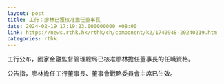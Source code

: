 ```yaml
---
layout: post
title: 工行：廖林已獲核准擔任董事長
date: 2024-02-19 17:19:23.000000000 +08:00
link: https://news.rthk.hk/rthk/ch/component/k2/1740948-20240219.htm
categories: rthk
---
```


工行公布，國家金融監督管理總局已核准廖林擔任董事長的任職資格。

公告指，廖林擔任工行董事長、董事會戰略委員會主席已生效。
